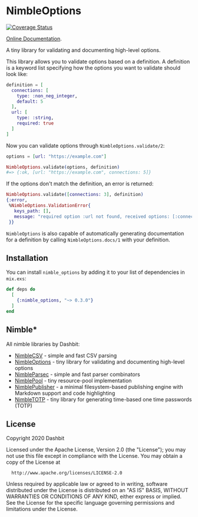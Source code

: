 # NimbleOptions

[![Coverage Status](https://coveralls.io/repos/github/dashbitco/nimble_options/badge.svg?branch=main)](https://coveralls.io/github/dashbitco/nimble_options?branch=main)

[Online Documentation](https://hexdocs.pm/nimble_options).

A tiny library for validating and documenting high-level options.

This library allows you to validate options based on a definition.
A definition is a keyword list specifying how the options you want
to validate should look like:

```elixir
definition = [
  connections: [
    type: :non_neg_integer,
    default: 5
  ],
  url: [
    type: :string,
    required: true
  ]
]
```

Now you can validate options through `NimbleOptions.validate/2`:

```elixir
options = [url: "https://example.com"]

NimbleOptions.validate(options, definition)
#=> {:ok, [url: "https://example.com", connections: 5]}
```

If the options don't match the definition, an error is returned:

```elixir
NimbleOptions.validate([connections: 3], definition)
{:error,
 %NimbleOptions.ValidationError{
   keys_path: [],
   message: "required option :url not found, received options: [:connections]"
 }}
```

`NimbleOptions` is also capable of automatically generating
documentation for a definition by calling `NimbleOptions.docs/1`
with your definition.

## Installation

You can install `nimble_options` by adding it to your list of
dependencies in `mix.exs`:

```elixir
def deps do
  [
    {:nimble_options, "~> 0.3.0"}
  ]
end
```

## Nimble*

All nimble libraries by Dashbit:

  * [NimbleCSV](https://github.com/dashbitco/nimble_csv) - simple and fast CSV parsing
  * [NimbleOptions](https://github.com/dashbitco/nimble_options) - tiny library for validating and documenting high-level options
  * [NimbleParsec](https://github.com/dashbitco/nimble_parsec) - simple and fast parser combinators
  * [NimblePool](https://github.com/dashbitco/nimble_pool) - tiny resource-pool implementation
  * [NimblePublisher](https://github.com/dashbitco/nimble_publisher) - a minimal filesystem-based publishing engine with Markdown support and code highlighting
  * [NimbleTOTP](https://github.com/dashbitco/nimble_totp) - tiny library for generating time-based one time passwords (TOTP)

## License

Copyright 2020 Dashbit

  Licensed under the Apache License, Version 2.0 (the "License");
  you may not use this file except in compliance with the License.
  You may obtain a copy of the License at

      http://www.apache.org/licenses/LICENSE-2.0

  Unless required by applicable law or agreed to in writing, software
  distributed under the License is distributed on an "AS IS" BASIS,
  WITHOUT WARRANTIES OR CONDITIONS OF ANY KIND, either express or implied.
  See the License for the specific language governing permissions and
  limitations under the License.
